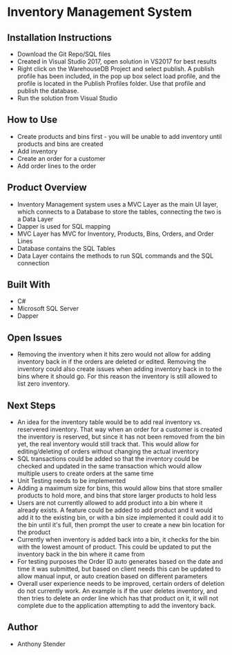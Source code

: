 # Inventory Management System

## Installation Instructions
- Download the Git Repo/SQL files
- Created in Visual Studio 2017, open solution in VS2017 for best results
- Right click on the WarehouseDB Project and select publish. A publish profile has been included, in the pop up box select load profile, and the profile is located in the Publish Profiles folder. Use that profile and publish the database.
- Run the solution from Visual Studio

## How to Use
- Create products and bins first - you will be unable to add inventory until products and bins are created
- Add inventory
- Create an order for a customer
- Add order lines to the order

## Product Overview
- Inventory Management system uses a MVC Layer as the main UI layer, which connects to a Database to store the tables, connecting the two is a Data Layer
- Dapper is used for SQL mapping
- MVC Layer has MVC for Inventory, Products, Bins, Orders, and Order Lines
- Database contains the SQL Tables
- Data Layer contains the methods to run SQL commands and the SQL connection

## Built With
- C#
- Microsoft SQL Server
- Dapper

## Open Issues
- Removing the inventory when it hits zero would not allow for adding inventory back in if the orders are deleted or edited. Removing the inventory could also create issues when adding inventory back in to the bins where it should go. For this reason the inventory is still allowed to list zero inventory.

## Next Steps
- An idea for the inventory table would be to add real inventory vs. reservered inventory. That way when an order for a customer is created the inventory is reserved, but since it has not been removed from the bin yet, the real inventory would still track that. This would allow for editing/deleting of orders without changing the actual inventory
- SQL transactions could be added so that the inventory could be checked and updated in the same transaction which would allow multiple users to create orders at the same time 
- Unit Testing needs to be implemented
- Adding a maximum size for bins, this would allow bins that store smaller products to hold more, and bins that store larger products to hold less
- Users are not currently allowed to add product into a bin where it already exists. A feature could be added to add product and it would add it to the existing bin, or with a bin size implemented it could add it to the bin until it's full, then prompt the user to create a new bin location for the product
- Currently when inventory is added back into a bin, it checks for the bin with the lowest amount of product. This could be updated to put the inventory back in the bin where it came from
- For testing purposes the Order ID auto generates based on the date and time it was submitted, but based on client needs this can be updated to allow manual input, or auto creation based on different parameters
- Overall user experience needs to be improved, certain orders of deletion do not currently work. An example is if the user deletes inventory, and then tries to delete an order line which has that product on it, it will not complete due to the application attempting to add the inventory back.

## Author
- Anthony Stender